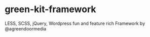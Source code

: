 # green-kit-framework
LESS, SCSS, jQuery, Wordpress fun and feature rich Framework by @agreendoormedia
